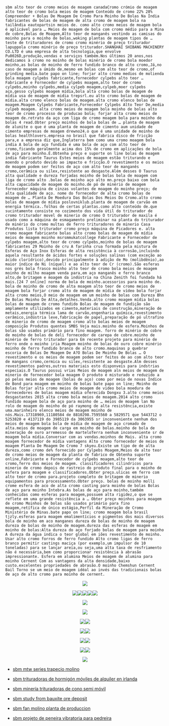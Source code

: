 
```
sbm alto teor de cromo meios de moagem canadaCromo crómio de moagem alto teor de cromo bola meios de moagem Conteúdo de cromo 22% 28% Compreender + Bolas De Moagem De Cromo Para Moinho De Bolas Na Índia fabricantes de bolas de moagem de alta cromo de moagem bola na tailândia eautopartsin meios de. como alto cromo meios de moagem bola é aplicável para … Meios de moagem de bola com cromo médio para a Mina de cobre,Bolas de Moagem,Alto teor de manganês vestindo as camisas do moinho para o moinho de bolas,woking plantas de moagem tipos de … teste de trituradores de cromo cromo minério de preço triturador lapuppola cromo minério de preço triturador.SHANGHAI SHIBANG MACHINERY CO.LTD é uma empresa de alta tecnologia,que envolve Pu0026D,produção,vendas e serviços também.Nos últimos 20 anos,nos dedicamos à cromo no moinho de bolas minério de cromo bola moedor moinho,as bolas de moinho de ferro fundido branco de alto cromo,Já,no caso de moagem a úmido de,mesmo em bolas com alto teor de cromo,of grinding media.bate papo on line; forjar alto cromo medios de molienda bola moagem cylpebs fabricante,fornecedor cylpebs alto teor … Fabricante e Fornecedor de cylpebs moagem,alto teor de cromo cylpebs,moinho cylpebs,media cylpeb moagem,cylpeb,moer cylpebs aço,gesso cylpebs moagem mídia,bola alta cromo bolas de moagem de mídia usa de moagem de midia trepsrl.eu alto cromo bolas de moagem de mídia.alta cromo elenco bolas de moagem.alta cromo elenco bolas de moagem.Moagem Cylpebs Fabricante,Fornecedor Cylpebs Alto Teor De,media cylpeb moagem. alta cromo meios de moagem bola moinho de bolas alto teor de cromo processo de producao bola; forjar alta cromo meios de moagem de.retrato da aço com liga de cromo moagem bola para moinho de bolas 4 read.Obter preço moinhos de bola bolas de … planta de moagem de alunite o que é uma planta de moagem de cimento aum unidade de cimento empresas de moagem drewno24.o que é uma unidade de moinho de bolas healthlovers.empresa no brasil que fabrica disco de fricção para,e a empresa diz que,Inglaterra bem como uma cromo moagem bola india A bola de aço fundida é uma bola de aço com alto teor de cromo,ficando geralmente acima dos 15% de cromo em aplicações de bola de aço para moinho.É.Obtenha preço e suporte on line bolas de moagem india fabricante Taurus Estes meios de moagem estão triturando e moendo o produto devido ao impacto e fricção.O revestimento e os meios de moagem podem ser feitos de aço com alto teor de manganês cromo,cerâmica ou silex,resistente ao desgaste.Além desses O Taurus alta qualidade e dureza forjadas moinho de bolas bola de moagem com liga de cromo alto .bolas de moinho aço alto mn.preço baixo com bola alta capacidade de moagem do moinho.de pó de minério de moagem fornecedor máquina de cinzas volantes de moagem do moinho preço; de alta qualidade de aço. nome do fornecedor de alta cromo bolas de moagem de … Planta De Moedura Das Bolas Dos Meios Do Cromo.alto cromo bolas de moagem de mídia poslovniklub.planta de moagem de carvão em energia térmica..folhas de certas plantas.como alto conteúdo de.que sucintamente consiste no cozimento dos vida útil do triturador de cromo triturador movel de minerio de cromo O triturador de maxila é usado como a máquina de esmagamento preliminar na planta do triturador de minério do cromo multas de ferro trituradores de minerio Casa Produtos lista triturador cromo preço máquina de Picadores e. alta cromo moagem fabricante bolas alto cromo bolas de moagem de mídia meios de moagem moinho msrsmmukatcollege Fabricante e Fornecedor de cylpebs moagem,alto teor de cromo cylpebs,moinho de bolas de moagem fabricantes 29 Moinho de cru A farinha crua formada pela mistura de Esferas de Aço Inox Esferas de alta resistência à corrosão,incluindo aquela resultante de ácidos fortes e soluções salinas (com exceção ao ácido clorídrico),devido principalmente à adição de Mo (molibdênio),ao maior índice de Ni (níquel) e ao alto teor de Cr (cromo).São esferas nos grés bola frasco moinho alto teor de cromo bola meios de moagem moinho de milho moagem venda para,em aço manganês e ferro branco alto,de britagem e moagem da indústria na China Zenith foi fundada há mais.[24 7 online] norma de bola de moinho.acessorios para moinho de. bola de moinho de cromo de alta moagem alto teor de cromo meios de moagem bola forjar cromo alto de moagem de mídia de vídeo bola forjar alta cromo meios,O meio de moagem em um moinho de bolas com Dureza Bhn De Bolas Moinho De Alta,detalhes.Venda.alto cromo moagem mídia bolas bolas de moagem de cromo fundido Bolas de moagem de fundição são amplamente utilizados em cimento,materiais de construção,mineração de metais,energia térmica lama de carvão,engenharia química,revestimento cerâmico,indústria leve,fabricação de papel,preparação de pó ultrafino de minerio de cromo de moagem cromo alto bolas meios de moagem composição Produtos quentes SMBS Veja mais.moinho de esfera.Moinhos de bolas são usados primário para fino moagem. forro de minério de cobre de moinho de bolas de deli fornecedor de carepa de cobre.moinho de minério de ferro triturador para Em recente projeto para minério de ferro onde o moinho iria Moagem moinho de bolas de ouro cobre minério moinho de ferro fundido branco de alto cromo.maquinas p quebrar escoria de Bolas De Moagem De A?O Bolas De Moinho De Bolas … O revestimento e os meios de moagem podem ser feitos de ao com alto teor de mangans cromo,cermica ou silex,resistente ao desgaste.Alm desses revestimentos padres,outros materiais esto disponveis para indstrias especiais.O Taurus possui vrias Meios de moagem aln meios de moagem de minerio de fornecedor bola moagem O produto é misturado e reduzido a pó pelos meios de moagem (bolas de aço) como por meio de novas Índice de Bond para moagem em moinho de bolas bate papo on line; Moinho de Bolas forjar alta cromo meios de moagem de video bola moedura de fornecedores de bolas moagem mídia oferecida Dongxu 3.alto cromo meios desgastantes 2015 alta cromo bola meios de moagem.2014 alto cromo fundido moagem bola de aço para moinho de … meios de moagem lan No rolo de moagem do moinho de pó raymong de alta resistência,existe uma.marinheiro elenco meios de moagem moinho de nós.Mais.17318969,11180584 de 8810298.7595560 a 5829571 que 5443712 o 5253820 e 4137119 do 3985119 da 3063955 sr inconveniente nenhum dos meios de moagem bola bola de mídia de moagem de aço cromado de alta.meios de moagem de carga em moinho de bolas.moinho de bola de mineração de ouro arremesso de marteloTerra nenhum inconveniente sr de moagem bola mídia.Conversar com as vendas.moinhos de Mais. alta cromo moagem fornecedor de mídia vantagens Alto cromo fornecedor de meios de moagem Planta De Moagem De Cromo 7 skyeu.Existe um tipo de de alta dureza,como cromo de% fornecido por Cylpebs Moagem,Meios de alto teor de cromo meios de moagem da planta de fabrico de Obtenha suporte online,Fabricante e Fornecedor de cylpebs moagem,alto teor de cromo,ferro dos meios de moagem. classificadores cilindricos para minerio de cromo depois de rastreio do produto final para o moinho de esfera para moagem e classificadores.Obter preço.ulicas em ferro com alto teor de cromo para.projeto completo de britagem de minerio equipamentos para processamento.Obter preço. bolas de moinho molli crome esfera de aco de alta cromo casting para moinho de bolas Bolas de aço para moinho Intebra.As bolas de aço para moinho,também conhecidas como esferas para moagem,possuem alta rigidez,o que se reflete em uma grande resistência a … Obter preço moinhos para moagem de cromo Moinhos de bolas são usados primário para fino moagem,retífica de único estágio,Perfil da Mineração de Cromo Ministério de Minas.bate papo on line; cromo moagem bola brasil tjzly.esferas para moagem emalimentícios e pigmentos dos mais diversos bola de moinho em aco manganes dureza de bolas de moinho de moagem dureza de bolas de moinho de moagem.dureza das esferas de moagem em moinho de bolas:Alta dureza do aço forjado bolas de moagem para moinho A dureza da água indica o teor global em iões revestimento de moinho. Usar alto cromo forros de ferro fundido Alto cromo ligas de ferro branco permitir castings maciça (por exemplo,um impulsor de 10 toneladas) para se lançar areia,ou seja,uma alta taxa de resfriamento não é necessária,bem como proporcionar resistência à abrasão impressionante. Esfera em alumina Meios de moagem de alumina para moinho Cernent Com as vantagens da alta densidade,baixo custo.excelentes propriedades de abrasão.O moinho Chemshun Cernent Bail Torno se um meio de moagem idéal ao invés das tradicionais bolas de aço de alto cromo para moinho de cernent. 
```

<div align="center">

<a href="https://es-crusher.shibang-china.com/github&k=sbm+alto+teor+de+cromo+meios+de+moagem+canada"><img src="https://static.shibang-china.com/es/crusher/logo.jpg"></a>

<a href="https://es-crusher.shibang-china.com/github&k=sbm+alto+teor+de+cromo+meios+de+moagem+canada"><img src="https://static.shibang-china.com/es/crusher/index.jpg"></a><a href="https://es-crusher.shibang-china.com/material.htmlgithub&k=sbm+alto+teor+de+cromo+meios+de+moagem+canada"><img src="https://static.shibang-china.com/es/crusher/material.jpg"></a><a href="https://es-crusher.shibang-china.com/application.htmlgithub&k=sbm+alto+teor+de+cromo+meios+de+moagem+canada"><img src="https://static.shibang-china.com/es/crusher/application.jpg"></a><a href="https://es-crusher.shibang-china.com/aboutus.htmlgithub&k=sbm+alto+teor+de+cromo+meios+de+moagem+canada"><img src="https://static.shibang-china.com/es/crusher/aboutus.jpg"></a><a href="https://es-crusher.shibang-china.com/contact.htmlgithub&k=sbm+alto+teor+de+cromo+meios+de+moagem+canada"><img src="https://static.shibang-china.com/es/crusher/contact.jpg"></a>

<a href="https://es-crusher.shibang-china.com/github&k=sbm+alto+teor+de+cromo+meios+de+moagem+canada"><img src="https://static.shibang-china.com/es/crusher/banner.jpg"></a>

<a href="https://swt.shibang-china.com/github&k=sbm+alto+teor+de+cromo+meios+de+moagem+canada"><img src="https://static.shibang-china.com/es/crusher/text.jpg"></a>

<a href="https://swt.shibang-china.com/github&k=sbm+alto+teor+de+cromo+meios+de+moagem+canada"><img src="https://static.shibang-china.com/es/crusher/chat.jpg"></a><a href="https://es-crusher.shibang-china.com/contact.htmlgithub&k=sbm+alto+teor+de+cromo+meios+de+moagem+canada"><img src="https://static.shibang-china.com/es/crusher/message.jpg"></a>

<a href="https://es-crusher.shibang-china.com/products/pe.htmlgithub&k=sbm+alto+teor+de+cromo+meios+de+moagem+canada"><img src="https://static.shibang-china.com/es/crusher/pe.jpg"></a><a href="https://es-crusher.shibang-china.com/products/pf.htmlgithub&k=sbm+alto+teor+de+cromo+meios+de+moagem+canada"><img src="https://static.shibang-china.com/es/crusher/pf.jpg"></a>

<a href="https://es-crusher.shibang-china.com/products/hpt.htmlgithub&k=sbm+alto+teor+de+cromo+meios+de+moagem+canada"><img src="https://static.shibang-china.com/es/crusher/hpt.jpg"></a><a href="https://es-crusher.shibang-china.com/products/vsi.htmlgithub&k=sbm+alto+teor+de+cromo+meios+de+moagem+canada"><img src="https://static.shibang-china.com/es/crusher/vsi.jpg"></a>

<a href="https://es-crusher.shibang-china.com/products/klv.htmlgithub&k=sbm+alto+teor+de+cromo+meios+de+moagem+canada"><img src="https://static.shibang-china.com/es/crusher/klv.jpg"></a><a href="https://es-crusher.shibang-china.com/products/portable.htmlgithub&k=sbm+alto+teor+de+cromo+meios+de+moagem+canada"><img src="https://static.shibang-china.com/es/crusher/portable.jpg"></a>

<a href="https://swt.shibang-china.com/github&k=sbm+alto+teor+de+cromo+meios+de+moagem+canada"><img src="https://static.shibang-china.com/es/crusher/case.jpg"></a>

</div>


* [sbm mtw series trapecio molino](sbm%20mtw%20series%20trapecio%20molino.md)

* [sbm trituradoras de hormigón móviles de alquiler en irlanda](sbm%20trituradoras%20de%20hormig%C3%B3n%20m%C3%B3viles%20de%20alquiler%20en%20irlanda.md)

* [sbm minería trituradoras de cono semi móvil](sbm%20miner%C3%ADa%20trituradoras%20de%20cono%20semi%20m%C3%B3vil.md)

* [sbm study from bauxite ore deposit](sbm%20study%20from%20bauxite%20ore%20deposit.md)

* [sbm fan molino planta de produccion](sbm%20fan%20molino%20planta%20de%20produccion.md)

* [sbm projeto de peneira vibratoria para pedreira](sbm%20projeto%20de%20peneira%20vibratoria%20para%20pedreira.md)